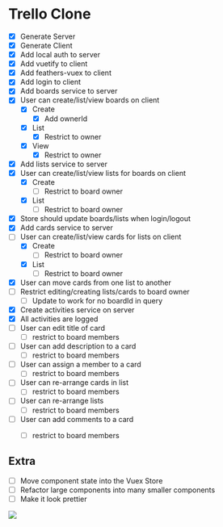 # Trello Clone

* [x] Generate Server
* [x] Generate Client
* [x] Add local auth to server
* [x] Add vuetify to client
* [x] Add feathers-vuex to client
* [x] Add login to client
* [x] Add boards service to server
* [x] User can create/list/view boards on client
  * [x] Create
    * [x] Add ownerId
  * [x] List
    * [x] Restrict to owner
  * [x] View
    * [x] Restrict to owner
* [x] Add lists service to server
* [x] User can create/list/view lists for boards on client
  * [x] Create
    * [ ] Restrict to board owner
  * [x] List
    * [ ] Restrict to board owner
* [x] Store should update boards/lists when login/logout
* [x] Add cards service to server
* [ ] User can create/list/view cards for lists on client
  * [x] Create
    * [ ] Restrict to board owner
  * [x] List
    * [ ] Restrict to board owner
* [x] User can move cards from one list to another
* [ ] Restrict editing/creating lists/cards to board owner
  * [ ] Update to work for no boardId in query
* [x] Create activities service on server
* [x] All activities are logged
* [ ] User can edit title of card
  * [ ] restrict to board members
* [ ] User can add description to a card
  * [ ] restrict to board members
* [ ] User can assign a member to a card
  * [ ] restrict to board members
* [ ] User can re-arrange cards in list
  * [ ] restrict to board members
* [ ] User can re-arrange lists
  * [ ] restrict to board members
* [ ] User can add comments to a card
  * [ ] restrict to board members


## Extra

* [ ] Move component state into the Vuex Store
* [ ] Refactor large components into many smaller components
* [ ] Make it look prettier

![](./trello-clone-erd.png)
